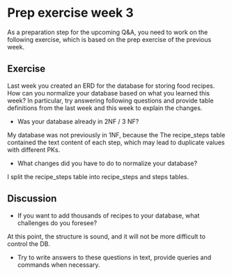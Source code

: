# Prep exercise week 3

As a preparation step for the upcoming Q&A, you need to work on the following exercise, which is based on the prep
exercise of the previous week.

## Exercise

Last week you created an ERD for the database for storing food recipes.
How can you normalize your database based on what you learned this week?
In particular, try answering following questions and provide table definitions from the last week
and this week to explain the changes.

- Was your database already in 2NF / 3 NF?

My database was not previously in 1NF, because the
The recipe_steps table contained the text content of each step, which may lead to duplicate values with different PKs.

- What changes did you have to do to normalize your database?

I split the recipe_steps table into recipe_steps and steps tables.

## Discussion

- If you want to add thousands of recipes to your database, what challenges do you foresee?

At this point, the structure is sound, and it will not be more difficult to control the DB.

- Try to write answers to these questions in text, provide queries and commands when necessary.
